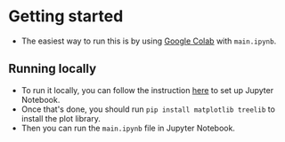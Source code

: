 # Getting started

- The easiest way to run this is by using [Google Colab](https://colab.google/) with `main.ipynb`.

## Running locally

- To run it locally, you can follow the instruction [here](https://jupyter.org/install) to set up Jupyter Notebook.
- Once that's done, you should run `pip install matplotlib treelib` to install the plot library.
- Then you can run the `main.ipynb` file in Jupyter Notebook.
